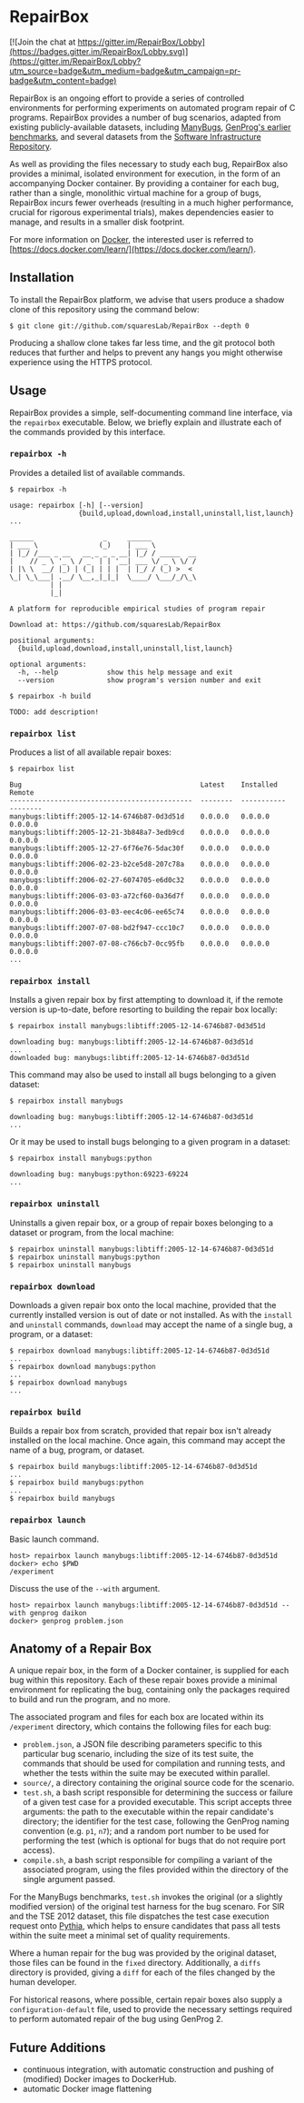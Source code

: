 # RepairBox

[![Join the chat at https://gitter.im/RepairBox/Lobby](https://badges.gitter.im/RepairBox/Lobby.svg)](https://gitter.im/RepairBox/Lobby?utm_source=badge&utm_medium=badge&utm_campaign=pr-badge&utm_content=badge)

RepairBox is an ongoing effort to provide a series of controlled environments
for performing experiments on automated program repair of C programs. RepairBox
provides a number of bug scenarios, adapted from existing publicly-available
datasets, including [ManyBugs](http://repairbenchmarks.cs.umass.edu/),
[GenProg's earlier benchmarks](http://dijkstra.cs.virginia.edu/genprog/), and
several datasets from the
[Software Infrastructure Repository](http://sir.unl.edu/).

As well as providing the files necessary to study each bug,
RepairBox also provides a minimal, isolated environment for execution, in the
form of an accompanying Docker container. By providing a container for
each bug, rather than a single, monolithic virtual machine for a group of bugs,
RepairBox incurs fewer overheads (resulting in a much higher performance, crucial
for rigorous experimental trials), makes dependencies easier to manage, and
results in a smaller disk footprint.

For more information on [Docker](https://www.docker.com/), the interested user is
referred to
[https://docs.docker.com/learn/](https://docs.docker.com/learn/).

## Installation

To install the RepairBox platform, we advise that
users produce a shadow clone of this repository using the command below:

```
$ git clone git://github.com/squaresLab/RepairBox --depth 0
```

Producing a shallow clone takes far less time, and the git protocol both
reduces that further and helps to prevent any hangs you might otherwise
experience using the HTTPS protocol.

## Usage

RepairBox provides a simple, self-documenting command line interface, via the
`repairbox` executable. Below, we briefly explain and illustrate each of the
commands provided by this interface.

### `repairbox -h`

Provides a detailed list of available commands.

```
$ repairbox -h

usage: repairbox [-h] [--version]
                 {build,upload,download,install,uninstall,list,launch} ...

______                 _     ______           
| ___ \               (_)    | ___ \          
| |_/ /___ _ __   __ _ _ _ __| |_/ / _____  __
|    // _ \ '_ \ / _` | | '__| ___ \/ _ \ \/ /
| |\ \  __/ |_) | (_| | | |  | |_/ / (_) >  < 
\_| \_\___| .__/ \__,_|_|_|  \____/ \___/_/\_\
          | |                                 
          |_|                                 

A platform for reproducible empirical studies of program repair

Download at: https://github.com/squaresLab/RepairBox

positional arguments:
  {build,upload,download,install,uninstall,list,launch}

optional arguments:
  -h, --help            show this help message and exit
  --version             show program's version number and exit

$ repairbox -h build

TODO: add description!
```

### `repairbox list`

Produces a list of all available repair boxes:

```
$ repairbox list

Bug                                            Latest    Installed    Remote
---------------------------------------------  --------  -----------  --------
manybugs:libtiff:2005-12-14-6746b87-0d3d51d    0.0.0.0   0.0.0.0      0.0.0.0
manybugs:libtiff:2005-12-21-3b848a7-3edb9cd    0.0.0.0   0.0.0.0      0.0.0.0
manybugs:libtiff:2005-12-27-6f76e76-5dac30f    0.0.0.0   0.0.0.0      0.0.0.0
manybugs:libtiff:2006-02-23-b2ce5d8-207c78a    0.0.0.0   0.0.0.0      0.0.0.0
manybugs:libtiff:2006-02-27-6074705-e6d0c32    0.0.0.0   0.0.0.0      0.0.0.0
manybugs:libtiff:2006-03-03-a72cf60-0a36d7f    0.0.0.0   0.0.0.0      0.0.0.0
manybugs:libtiff:2006-03-03-eec4c06-ee65c74    0.0.0.0   0.0.0.0      0.0.0.0
manybugs:libtiff:2007-07-08-bd2f947-ccc10c7    0.0.0.0   0.0.0.0      0.0.0.0
manybugs:libtiff:2007-07-08-c766cb7-0cc95fb    0.0.0.0   0.0.0.0      0.0.0.0
...
```

### `repairbox install`

Installs a given repair box by first attempting to download it, if the remote
version is up-to-date, before resorting to building the repair box locally:

```
$ repairbox install manybugs:libtiff:2005-12-14-6746b87-0d3d51d

downloading bug: manybugs:libtiff:2005-12-14-6746b87-0d3d51d
...
downloaded bug: manybugs:libtiff:2005-12-14-6746b87-0d3d51d
```

This command may also be used to install all bugs belonging to a given dataset:

```
$ repairbox install manybugs

downloading bug: manybugs:libtiff:2005-12-14-6746b87-0d3d51d
...
```

Or it may be used to install bugs belonging to a given program in a dataset:

```
$ repairbox install manybugs:python

downloading bug: manybugs:python:69223-69224
...
```

### `repairbox uninstall`

Uninstalls a given repair box, or a group of repair boxes belonging to a
dataset or program, from the local machine:

```
$ repairbox uninstall manybugs:libtiff:2005-12-14-6746b87-0d3d51d
$ repairbox uninstall manybugs:python
$ repairbox uninstall manybugs
```

### `repairbox download`

Downloads a given repair box onto the local machine, provided that the
currently installed version is out of date or not installed. As with
the `install` and `uninstall` commands, `download` may accept the name of a
single bug, a program, or a dataset:

```
$ repairbox download manybugs:libtiff:2005-12-14-6746b87-0d3d51d
...
$ repairbox download manybugs:python
...
$ repairbox download manybugs
...
```

### `repairbox build`

Builds a repair box from scratch, provided that repair box isn't already
installed on the local machine. Once again, this command may accept the name
of a bug, program, or dataset.

```
$ repairbox build manybugs:libtiff:2005-12-14-6746b87-0d3d51d
...
$ repairbox build manybugs:python
...
$ repairbox build manybugs

```

### `repairbox launch`

Basic launch command.

```
host> repairbox launch manybugs:libtiff:2005-12-14-6746b87-0d3d51d
docker> echo $PWD
/experiment
```

Discuss the use of the `--with` argument.

```
host> repairbox launch manybugs:libtiff:2005-12-14-6746b87-0d3d51d --with genprog daikon
docker> genprog problem.json
```

## Anatomy of a Repair Box

A unique repair box, in the form of a Docker container, is supplied for each bug
within this repository. Each of these repair boxes provide a minimal environment
for replicating the bug, containing only the packages required to build and run
the program, and no more.

The associated program and files for each box are located within its `/experiment`
directory, which contains the following files for each bug:

* `problem.json`, a JSON file describing parameters specific to this particular
  bug scenario, including the size of its test suite, the commands that should
  be used for compilation and running tests, and whether the tests within the
  suite may be executed within parallel.
* `source/`, a directory containing the original source code for the scenario.
* `test.sh`, a bash script responsible for determining the success or failure
  of a given test case for a provided executable. This script accepts three
  arguments: the path to the executable within the repair candidate's
  directory; the identifier for the test case, following the GenProg naming
  convention (e.g. `p1`, `n7`); and a random port number to be used for
  performing the test (which is optional for bugs that do not require port
  access).
* `compile.sh`, a bash script responsible for compiling a variant of the
  associated program, using the files provided within the directory of the
  single argument passed.

For the ManyBugs benchmarks, `test.sh` invokes the original (or a slightly
modified version) of the original test harness for the bug scenaro. For
SIR and the TSE 2012 dataset, this file dispatches the test case execution
request onto [Pythia](https://github.com/ChrisTimperley/Pythia), which helps
to ensure candidates that pass all tests within the suite meet a minimal set
of quality requirements.

Where a human repair for the bug was provided by the original dataset, those
files can be found in the `fixed` directory. Additionally, a `diffs` directory
is provided, giving a `diff` for each of the files changed by the human
developer.

For historical reasons, where possible, certain repair boxes also supply a
`configuration-default` file, used to provide the necessary settings required
to perform automated repair of the bug using GenProg 2.

## Future Additions

* continuous integration, with automatic construction and pushing of
  (modified) Docker images to DockerHub.
* automatic Docker image flattening
